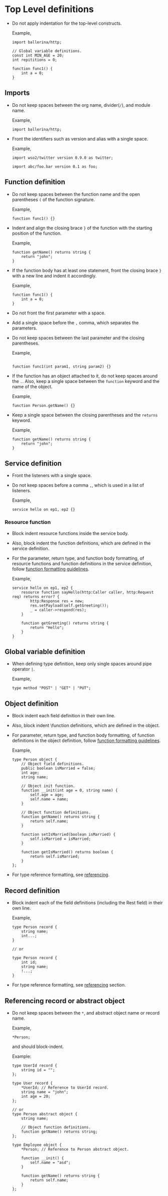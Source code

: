 # Top Level definitions

* Do not apply indentation for the top-level constructs.

  Example,
  ```ballerina
  import ballerina/http;

  // Global variable definitions.
  const int MIN_AGE = 20;
  int repititions = 0;

  function func1() {
      int a = 0;
  }
  ```

## Imports

* Do not keep spaces between the org name, divider(`/`), and module name.

  Example,
  ```ballerina
  import ballerina/http;
  ```
* Front the identifiers such as version and alias with a single space.

  Example,
  ```ballerina
  import wso2/twitter version 0.9.0 as twitter;

  import abc/foo.bar version 0.1 as foo;
  ```

## Function definition
* Do not keep spaces between the function name and the open parentheses `(` of the function signature.

  Example,
  ```ballerina
  function func1() {}
  ```
* Indent and align the closing brace `}` of the function with the starting position of the function.
  
  Example,
  ```ballerina
  function getName() returns string {
      return "john";
  }
  ```
* If the function body has at least one statement, front the closing brace `}` with a new line
  and indent it accordingly.
  
  Example,
  ```ballerina
  function func1() {
      int a = 0;
  }
  ```
* Do not front the first parameter with a space. 
* Add a single space before the `,` comma, which separates the parameters.
* Do not keep spaces between the last parameter and the closing parentheses.

  Example,
  ```ballerina

  function func1(int param1, string param2) {}

  ```
 
* If the function has an object attached to it, do not keep spaces around the `.`. Also, 
keep a single space between the `function` keyword and the name of the object.

  Example,
  ```ballerina
  function Person.getName() {}
  ```

* Keep a single space between the closing parentheses and the `returns` keyword.

  Example,
  ```ballerina
  function getName() returns string {
      return "john";
  }
  ``` 

## Service definition

* Front the listeners with a single space.
* Do not keep spaces before a comma `,`, which is used in a list of listeners.
  
  Example,
  ```ballerina
  service hello on ep1, ep2 {}
  ```

### Resource function

* Block indent resource functions inside the service body.
* Also, block indent the function definitions, which are defined in the service definition.
* For the parameter, return type, and function body formatting, of resource functions and function definitions in the service definition, follow [function formatting guidelines](#function-definition).

  Example,
  ```ballerina
  service hello on ep1, ep2 {
      resource function sayHello(http:Caller caller, http:Request req) returns error? {
          http:Response res = new;
          res.setPayload(self.getGreeting());
          _ = caller->respond(res);
      }
      
      function getGreeting() returns string {
          return "Hello";
      }
  }
  ```

## Global variable definition

* When defining type definition, keep only single spaces around pipe operator `|`.

  Example,
  ```ballerina
  type method "POST" | "GET" | "PUT";
  ```

## Object definition

* Block indent each field definition in their own line.
* Also, block indent \function definitions, which are defined in the object.
* For parameter, return type, and function body formatting, of function definitions in the object definition, follow [function formatting guidelines](#function-definition).

  Example,
  ```ballerina
  type Person object {
      // Object field definitions.
      public boolean isMarried = false;
      int age;
      string name;
  
      // Object init function.
      function __init(int age = 0, string name) {
          self.age = age;
          self.name = name;
      }
  
      // Object function definitions.
      function getName() returns string {
          return self.name;
      }
  
      function setIsMarried(boolean isMarried) {
          self.isMarried = isMarried;
      }
      
      function getIsMarried() returns boolean {
          return self.isMarried;
      }
  };
  ```
* For type reference formatting, see [referencing](#referencing-record-or-abstract-object).

## Record definition
* Block indent each of the field definitions (including the Rest field) in their own line.

  Example,
  ```ballerina
  type Person record {
      string name;
      int...;
  }

  // or

  type Person record {
      int id;
      string name;
      !...;
  }
  ```
* For type reference formatting, see [referencing](#referencing-record-or-abstract-object) section.

## Referencing record or abstract object 
* Do not keep spaces between the `*`, and abstract object name or record name.
  
  Example,
  ```ballerina
  *Person;
  ```
  and should block-indent.

  Example:

  ```ballerina
  type UserId record {
      string id = "";
  };
  
  type User record {
      *UserId; // Reference to UserId record.
      string name = "john";
      int age = 20;
  };

  // or
  type Person abstract object {
      string name;
  
      // Object function definitions.
      function getName() returns string;
  };

  type Employee object {
      *Person; // Reference to Person abstract object.

      function __init() {
          self.name = "asd";
      }

      function getName() returns string {
          return self.name;
      }
  };
  ```